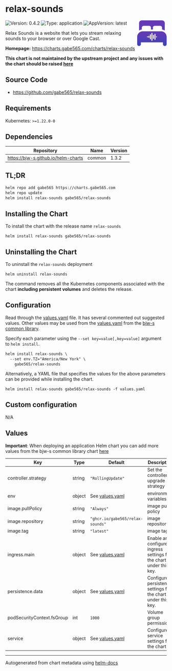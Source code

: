 # relax-sounds

<img src="https://github.com/gabe565/relax-sounds/raw/3e55b07a957f2e20aceeeba1d36226791f2f1569/frontend/src/assets/icon-purple.svg" align="right" width="92" alt="relax-sounds logo">

![Version: 0.4.2](https://img.shields.io/badge/Version-0.4.2-informational?style=flat)
![Type: application](https://img.shields.io/badge/Type-application-informational?style=flat)
![AppVersion: latest](https://img.shields.io/badge/AppVersion-latest-informational?style=flat)

Relax Sounds is a website that lets you stream relaxing sounds to your browser or over Google Cast.

**Homepage:** <https://charts.gabe565.com/charts/relax-sounds>

**This chart is not maintained by the upstream project and any issues with the chart should be raised [here](https://github.com/gabe565/charts/issues/new?assignees=gabe565&labels=bug&template=bug_report.yaml&name=relax-sounds&version=0.4.2)**

## Source Code

* <https://github.com/gabe565/relax-sounds>

## Requirements

Kubernetes: `>=1.22.0-0`

## Dependencies

| Repository | Name | Version |
|------------|------|---------|
| <https://bjw-s.github.io/helm-charts> | common | 1.3.2 |

## TL;DR

```console
helm repo add gabe565 https://charts.gabe565.com
helm repo update
helm install relax-sounds gabe565/relax-sounds
```

## Installing the Chart

To install the chart with the release name `relax-sounds`

```console
helm install relax-sounds gabe565/relax-sounds
```

## Uninstalling the Chart

To uninstall the `relax-sounds` deployment

```console
helm uninstall relax-sounds
```

The command removes all the Kubernetes components associated with the chart **including persistent volumes** and deletes the release.

## Configuration

Read through the [values.yaml](./values.yaml) file. It has several commented out suggested values.
Other values may be used from the [values.yaml](https://github.com/bjw-s/helm-charts/tree/main/charts/library/common/values.yaml) from the [bjw-s common library](https://github.com/bjw-s/helm-charts/tree/main/charts/library/common).

Specify each parameter using the `--set key=value[,key=value]` argument to `helm install`.

```console
helm install relax-sounds \
  --set env.TZ="America/New York" \
    gabe565/relax-sounds
```

Alternatively, a YAML file that specifies the values for the above parameters can be provided while installing the chart.

```console
helm install relax-sounds gabe565/relax-sounds -f values.yaml
```

## Custom configuration

N/A

## Values

**Important**: When deploying an application Helm chart you can add more values from the bjw-s common library chart [here](https://github.com/bjw-s/helm-charts/tree/main/charts/library/common)

| Key | Type | Default | Description |
|-----|------|---------|-------------|
| controller.strategy | string | `"RollingUpdate"` | Set the controller upgrade strategy |
| env | object | See [values.yaml](./values.yaml) | environment variables. |
| image.pullPolicy | string | `"Always"` | image pull policy |
| image.repository | string | `"ghcr.io/gabe565/relax-sounds"` | image repository |
| image.tag | string | `"latest"` | image tag |
| ingress.main | object | See [values.yaml](./values.yaml) | Enable and configure ingress settings for the chart under this key. |
| persistence.data | object | See [values.yaml](./values.yaml) | Configure persistence settings for the chart under this key. |
| podSecurityContext.fsGroup | int | `1000` | Volume group permissions |
| service | object | See [values.yaml](./values.yaml) | Configures service settings for the chart. |

---
Autogenerated from chart metadata using [helm-docs](https://github.com/norwoodj/helm-docs)
